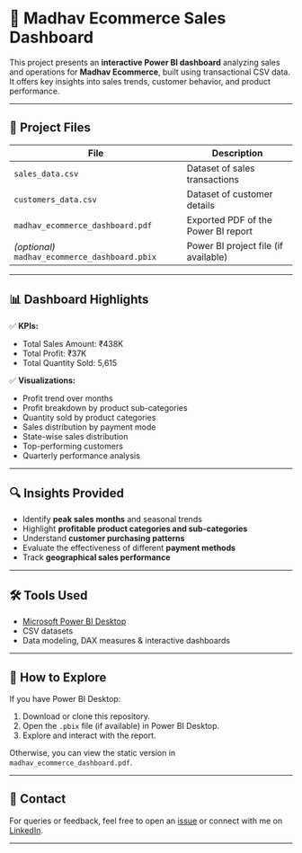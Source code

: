 # 🛒 Madhav Ecommerce Sales Dashboard

This project presents an **interactive Power BI dashboard** analyzing sales and operations for **Madhav Ecommerce**, built using transactional CSV data.  
It offers key insights into sales trends, customer behavior, and product performance.

---

## 📂 Project Files

| File | Description |
|-----|-------------|
| `sales_data.csv` | Dataset of sales transactions |
| `customers_data.csv` | Dataset of customer details |
| `madhav_ecommerce_dashboard.pdf` | Exported PDF of the Power BI report |
| *(optional)* `madhav_ecommerce_dashboard.pbix` | Power BI project file (if available) |

---

## 📊 Dashboard Highlights

✅ **KPIs:**
- Total Sales Amount: ₹438K  
- Total Profit: ₹37K  
- Total Quantity Sold: 5,615

✅ **Visualizations:**
- Profit trend over months
- Profit breakdown by product sub-categories
- Quantity sold by product categories
- Sales distribution by payment mode
- State-wise sales distribution
- Top-performing customers
- Quarterly performance analysis

---

## 🔍 Insights Provided

- Identify **peak sales months** and seasonal trends
- Highlight **profitable product categories and sub-categories**
- Understand **customer purchasing patterns**
- Evaluate the effectiveness of different **payment methods**
- Track **geographical sales performance**

---

## 🛠️ Tools Used

- [Microsoft Power BI Desktop](https://powerbi.microsoft.com/)
- CSV datasets
- Data modeling, DAX measures & interactive dashboards

---

## 🚀 How to Explore

If you have Power BI Desktop:
1. Download or clone this repository.
2. Open the `.pbix` file (if available) in Power BI Desktop.
3. Explore and interact with the report.

Otherwise, you can view the static version in `madhav_ecommerce_dashboard.pdf`.

---

## 📧 Contact

For queries or feedback, feel free to open an [issue](https://github.com/your-username/madhav-ecommerce-powerbi/issues) or connect with me on [LinkedIn](#).

---


